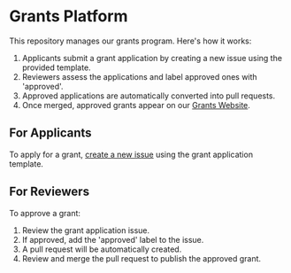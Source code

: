 # Grants Platform

This repository manages our grants program. Here's how it works:

1. Applicants submit a grant application by creating a new issue using the provided template.
2. Reviewers assess the applications and label approved ones with 'approved'.
3. Approved applications are automatically converted into pull requests.
4. Once merged, approved grants appear on our [Grants Website](https://NerdGGuy.github.io/GGrants).

## For Applicants

To apply for a grant, [create a new issue](../../issues/new?template=grant_application.md) using the grant application template.

## For Reviewers

To approve a grant:
1. Review the grant application issue.
2. If approved, add the 'approved' label to the issue.
3. A pull request will be automatically created.
4. Review and merge the pull request to publish the approved grant.
